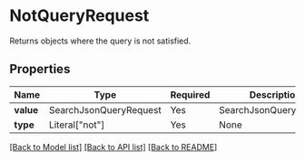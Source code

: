 # NotQueryRequest

Returns objects where the query is not satisfied.

## Properties
Name | Type | Required | Description |
------------ | ------------- | ------------- | ------------- |
**value** | SearchJsonQueryRequest | Yes | SearchJsonQueryRequest |
**type** | Literal["not"] | Yes | None |


[[Back to Model list]](../../README.md#documentation-for-models) [[Back to API list]](../../README.md#documentation-for-api-endpoints) [[Back to README]](../../README.md)
